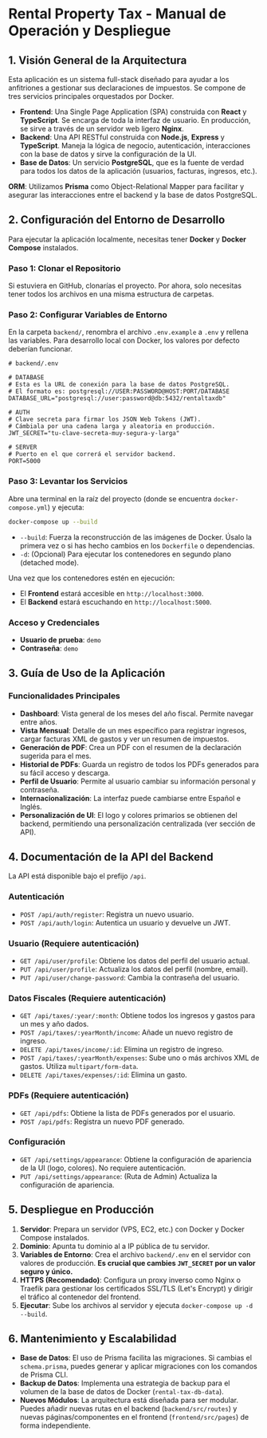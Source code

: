 
# Rental Property Tax - Manual de Operación y Despliegue

## 1. Visión General de la Arquitectura

Esta aplicación es un sistema full-stack diseñado para ayudar a los anfitriones a gestionar sus declaraciones de impuestos. Se compone de tres servicios principales orquestados por Docker.

- **Frontend**: Una Single Page Application (SPA) construida con **React** y **TypeScript**. Se encarga de toda la interfaz de usuario. En producción, se sirve a través de un servidor web ligero **Nginx**.
- **Backend**: Una API RESTful construida con **Node.js**, **Express** y **TypeScript**. Maneja la lógica de negocio, autenticación, interacciones con la base de datos y sirve la configuración de la UI.
- **Base de Datos**: Un servicio **PostgreSQL**, que es la fuente de verdad para todos los datos de la aplicación (usuarios, facturas, ingresos, etc.).

**ORM**: Utilizamos **Prisma** como Object-Relational Mapper para facilitar y asegurar las interacciones entre el backend y la base de datos PostgreSQL.

## 2. Configuración del Entorno de Desarrollo

Para ejecutar la aplicación localmente, necesitas tener **Docker** y **Docker Compose** instalados.

### Paso 1: Clonar el Repositorio

Si estuviera en GitHub, clonarías el proyecto. Por ahora, solo necesitas tener todos los archivos en una misma estructura de carpetas.

### Paso 2: Configurar Variables de Entorno

En la carpeta `backend/`, renombra el archivo `.env.example` a `.env` y rellena las variables. Para desarrollo local con Docker, los valores por defecto deberían funcionar.

```env
# backend/.env

# DATABASE
# Esta es la URL de conexión para la base de datos PostgreSQL.
# El formato es: postgresql://USER:PASSWORD@HOST:PORT/DATABASE
DATABASE_URL="postgresql://user:password@db:5432/rentaltaxdb"

# AUTH
# Clave secreta para firmar los JSON Web Tokens (JWT).
# Cámbiala por una cadena larga y aleatoria en producción.
JWT_SECRET="tu-clave-secreta-muy-segura-y-larga"

# SERVER
# Puerto en el que correrá el servidor backend.
PORT=5000
```

### Paso 3: Levantar los Servicios

Abre una terminal en la raíz del proyecto (donde se encuentra `docker-compose.yml`) y ejecuta:

```bash
docker-compose up --build
```

- `--build`: Fuerza la reconstrucción de las imágenes de Docker. Úsalo la primera vez o si has hecho cambios en los `Dockerfile` o dependencias.
- `-d`: (Opcional) Para ejecutar los contenedores en segundo plano (detached mode).

Una vez que los contenedores estén en ejecución:
- El **Frontend** estará accesible en `http://localhost:3000`.
- El **Backend** estará escuchando en `http://localhost:5000`.

### Acceso y Credenciales

- **Usuario de prueba**: `demo`
- **Contraseña**: `demo`

## 3. Guía de Uso de la Aplicación

### Funcionalidades Principales

- **Dashboard**: Vista general de los meses del año fiscal. Permite navegar entre años.
- **Vista Mensual**: Detalle de un mes específico para registrar ingresos, cargar facturas XML de gastos y ver un resumen de impuestos.
- **Generación de PDF**: Crea un PDF con el resumen de la declaración sugerida para el mes.
- **Historial de PDFs**: Guarda un registro de todos los PDFs generados para su fácil acceso y descarga.
- **Perfil de Usuario**: Permite al usuario cambiar su información personal y contraseña.
- **Internacionalización**: La interfaz puede cambiarse entre Español e Inglés.
- **Personalización de UI**: El logo y colores primarios se obtienen del backend, permitiendo una personalización centralizada (ver sección de API).

## 4. Documentación de la API del Backend

La API está disponible bajo el prefijo `/api`.

### Autenticación
- `POST /api/auth/register`: Registra un nuevo usuario.
- `POST /api/auth/login`: Autentica un usuario y devuelve un JWT.

### Usuario (Requiere autenticación)
- `GET /api/user/profile`: Obtiene los datos del perfil del usuario actual.
- `PUT /api/user/profile`: Actualiza los datos del perfil (nombre, email).
- `PUT /api/user/change-password`: Cambia la contraseña del usuario.

### Datos Fiscales (Requiere autenticación)
- `GET /api/taxes/:year/:month`: Obtiene todos los ingresos y gastos para un mes y año dados.
- `POST /api/taxes/:yearMonth/income`: Añade un nuevo registro de ingreso.
- `DELETE /api/taxes/income/:id`: Elimina un registro de ingreso.
- `POST /api/taxes/:yearMonth/expenses`: Sube uno o más archivos XML de gastos. Utiliza `multipart/form-data`.
- `DELETE /api/taxes/expenses/:id`: Elimina un gasto.

### PDFs (Requiere autenticación)
- `GET /api/pdfs`: Obtiene la lista de PDFs generados por el usuario.
- `POST /api/pdfs`: Registra un nuevo PDF generado.

### Configuración
- `GET /api/settings/appearance`: Obtiene la configuración de apariencia de la UI (logo, colores). No requiere autenticación.
- `PUT /api/settings/appearance`: (Ruta de Admin) Actualiza la configuración de apariencia.

## 5. Despliegue en Producción

1.  **Servidor**: Prepara un servidor (VPS, EC2, etc.) con Docker y Docker Compose instalados.
2.  **Dominio**: Apunta tu dominio al a IP pública de tu servidor.
3.  **Variables de Entorno**: Crea el archivo `backend/.env` en el servidor con valores de producción. **Es crucial que cambies `JWT_SECRET` por un valor seguro y único.**
4.  **HTTPS (Recomendado)**: Configura un proxy inverso como Nginx o Traefik para gestionar los certificados SSL/TLS (Let's Encrypt) y dirigir el tráfico al contenedor del frontend.
5.  **Ejecutar**: Sube los archivos al servidor y ejecuta `docker-compose up -d --build`.

## 6. Mantenimiento y Escalabilidad

- **Base de Datos**: El uso de Prisma facilita las migraciones. Si cambias el `schema.prisma`, puedes generar y aplicar migraciones con los comandos de Prisma CLI.
- **Backup de Datos**: Implementa una estrategia de backup para el volumen de la base de datos de Docker (`rental-tax-db-data`).
- **Nuevos Módulos**: La arquitectura está diseñada para ser modular. Puedes añadir nuevas rutas en el backend (`backend/src/routes`) y nuevas páginas/componentes en el frontend (`frontend/src/pages`) de forma independiente.
